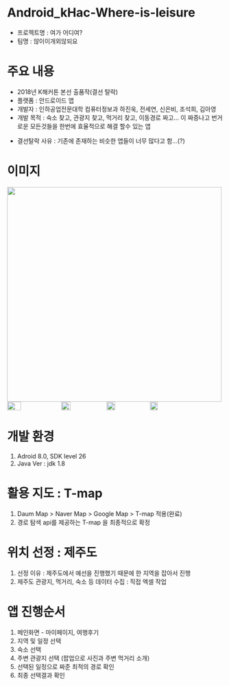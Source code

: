 # Android_kHac-Where-is-leisure
- 프로젝트명 : 여가 어디여?
- 팀명 : 않이이개외않되요

# 주요 내용
- 2018년 K해커톤 본선 출품작(결선 탈락)
- 플랫폼 : 안드로이드 앱
- 개발자 : 인하공업전문대학 컴퓨터정보과 하진욱, 전세연, 신은비, 조석희, 김아영
- 개발 목적 : 숙소 찾고, 관광지 찾고, 먹거리 찾고, 이동경로 짜고... 이 짜증나고 번거로운 모든것들을 한번에 효율적으로 해결 할수 있는 앱
+ 결선탈락 사유 : 기존에 존재하는 비슷한 앱들이 너무 많다고 함...(?)

# 이미지
<img src = "https://github.com/BrokenMental/Android_kHac-Where-is-leisure/blob/master/readme_img/1.png?raw=true" width="500px">
<div style="display:flex">
  <img src = "https://github.com/BrokenMental/Android_kHac-Where-is-leisure/blob/master/readme_img/2.png?raw=true" width="25%">
  <img src = "https://github.com/BrokenMental/Android_kHac-Where-is-leisure/blob/master/readme_img/3.png?raw=true" width="21%">
  <img src = "https://github.com/BrokenMental/Android_kHac-Where-is-leisure/blob/master/readme_img/4.png?raw=true" width="20%">
  <img src = "https://github.com/BrokenMental/Android_kHac-Where-is-leisure/blob/master/readme_img/5.png?raw=true" width="19%">
</div>

# 개발 환경
1. Adroid 8.0, SDK level 26
2. Java Ver : jdk 1.8

# 활용 지도 : T-map
1. Daum Map > Naver Map > Google Map > T-map 적용(완료)
2. 경로 탐색 api를 제공하는 T-map 을 최종적으로 확정

# 위치 선정 : 제주도
1. 선정 이유 : 제주도에서 예선을 진행했기 때문에 한 지역을 잡아서 진행
2. 제주도 관광지, 먹거리, 숙소 등 데이터 수집 : 직접 엑셀 작업

# 앱 진행순서
1. 메인화면 - 마이페이지, 여행후기
2. 지역 및 일정 선택
3. 숙소 선택
4. 주변 관광지 선택 (팝업으로 사진과 주변 먹거리 소개)
5. 선택된 일정으로 짜준 최적의 경로 확인
6. 최종 선택결과 확인

